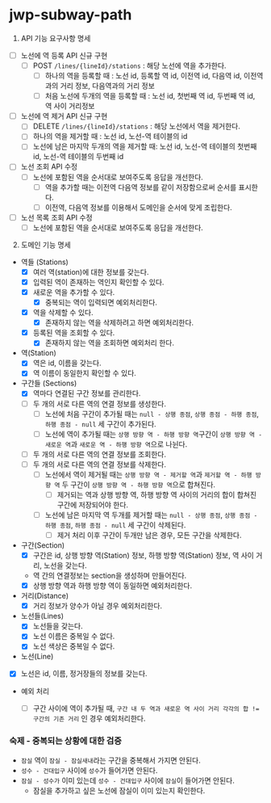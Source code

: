 # jwp-subway-path

1. API 기능 요구사항 명세
- [ ] 노선에 역 등록 API 신규 구현
  - [ ] POST `/lines/{lineId}/stations` : 해당 노선에 역을 추가한다.
    - [ ] 하나의 역을 등록할 때 : 노선 id, 등록할 역 id, 이전역 id, 다음역 id, 이전역과의 거리 정보, 다음역과의 거리 정보
    - [ ] 처음 노선에 두개의 역을 등록할 때 : 노선 id, 첫번째 역 id, 두번째 역 id, 역 사이 거리정보
- [ ] 노선에 역 제거 API 신규 구현
  - [ ]  DELETE `/lines/{lineId}/stations` : 해당 노선에서 역을 제거한다.
    - [ ] 하나의 역을 제거할 때 : 노선 id, 노선-역 테이블의 id
    - [ ] 노선에 남은 마지막 두개의 역을 제거할 때: 노선 id, 노선-역 테이블의 첫번째 id, 노선-역 테이블의 두번째 id
- [ ] 노선 조회 API 수정
  - [ ] 노선에 포함된 역을 순서대로 보여주도록 응답을 개선한다.
    - [ ] 역을 추가할 때는 이전역 다음역 정보를 같이 저장함으로써 순서를 표시한다.
    - [ ] 이전역, 다음역 정보를 이용해서 도메인을 순서에 맞게 조립한다.
- [ ] 노선 목록 조회 API 수정
  - [ ] 노선에 포함된 역을 순서대로 보여주도록 응답을 개선한다.

2. 도메인 기능 명세

- 역들 (Stations)
  - [x] 여러 역(station)에 대한 정보를 갖는다.
  - [x] 입력된 역이 존재하는 역인지 확인할 수 있다.
  - [x] 새로운 역을 추가할 수 있다.
    - [x] 중복되는 역이 입력되면 예외처리한다.
  - [x] 역을 삭제할 수 있다.
    - [x] 존재하지 않는 역을 삭제하려고 하면 예외처리한다.
  - [x] 등록된 역을 조회할 수 있다.
    - [x] 존재하지 않는 역을 조회하면 예외처리 한다.

- 역(Station)
  - [x] 역은 id, 이름을 갖는다.
  - [x] 역 이름이 동일한지 확인할 수 있다.

- 구간들 (Sections)
  - [x] 역마다 연결된 구간 정보를 관리한다.
  - [ ] 두 개의 서로 다른 역의 연결 정보를 생성한다.
    - [ ] 노선에 처음 구간이 추가될 때는 `null - 상행 종점`, `상행 종점 - 하행 종점`, `하행 종점 - null` 세 구간이 추가된다.
    - [ ] 노선에 역이 추가될 때는 `상행 방향 역 - 하행 방향 역`구간이 `상행 방향 역 - 새로운 역`과 `새로운 역 - 하행 방향 역`으로 나뉜다.
  - [ ] 두 개의 서로 다른 역의 연결 정보를 조회한다.
  - [ ] 두 개의 서로 다른 역의 연결 정보를 삭제한다.
    - [ ] 노선에서 역이 제거될 때는 `상행 방향 역 - 제거할 역`과 `제거할 역 - 하행 방향 역` 두 구간이 `상행 방향 역 - 하행 방향 역`으로 합쳐진다.
      - [ ] 제거되는 역과 상행 방향 역, 하행 방향 역 사이의 거리의 합이 합쳐진 구간에 저장되어야 한다.
    - [ ] 노선에 남은 마지막 역 두개를 제거할 때는 `null - 상행 종점`, `상행 종점 - 하행 종점`, `하행 종점 - null` 세 구간이 삭제된다.
      - [ ] 제거 처리 이후 구간이 두개만 남은 경우, 모든 구간을 삭제한다.

- 구간(Section)
  - [x] 구간은 id, 상행 방향 역(Station) 정보, 하행 방향 역(Station) 정보, 역 사이 거리, 노선을 갖는다.
  - 역 간의 연결정보는 section을 생성하며 만들어진다.
  - [x] 상행 방향 역과 하행 방향 역이 동일하면 예외처리한다.

- 거리(Distance)
  - [x] 거리 정보가 양수가 아닐 경우 예외처리한다.

- 노선들(Lines)
  - [x] 노선들을 갖는다.
  - [x] 노선 이름은 중복일 수 없다.
  - [x] 노선 색상은 중복일 수 없다.

- 노선(Line)
 - [x] 노선은 id, 이름, 정거장들의 정보를 갖는다.

- 예외 처리
  - [ ] 구간 사이에 역이 추가될 때, `구간 내 두 역과 새로운 역 사이 거리 각각의 합 != 구간의 기존 거리` 인 경우 예외처리한다.




### 숙제 - 중복되는 상황에 대한 검증
- `잠실` 역이 `잠실 - 잠실새내`라는 구간을 중복해서 가지면 안된다.
- `성수 - 건대입구` 사이에 `성수`가 들어가면 안된다.
- `잠실 - 성수가` 이미 있는데  `성수 - 건대입구` 사이에 `잠실`이 들어가면 안된다.
  - 잠실을 추가하고 싶은 노선에 잠실이 이미 있는지 확인한다.
